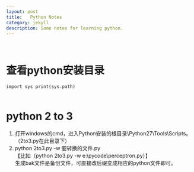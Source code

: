```yaml
---
layout: post
title:   Python Notes
category: jekyll
description: Some notes for learning python.
---
```


<br />

# 查看python安装目录

`import sys
print(sys.path)`<br /><br />

# python 2 to 3

1. 打开windows的cmd，进入Python安装的根目录\Python27\Tools\Scripts。（2to3.py在此目录下）
2. python 2to3.py -w 要转换的文件.py<br />
【比如（python 2to3.py -w e:\pycode\perceptron.py）】<br />
生成bak文件是备份文件，可直接改后缀变成相应的python文件即可。



